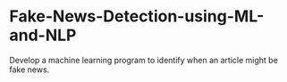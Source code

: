 # Fake-News-Detection-using-ML-and-NLP
Develop a machine learning program to identify when an article might be fake news. 
